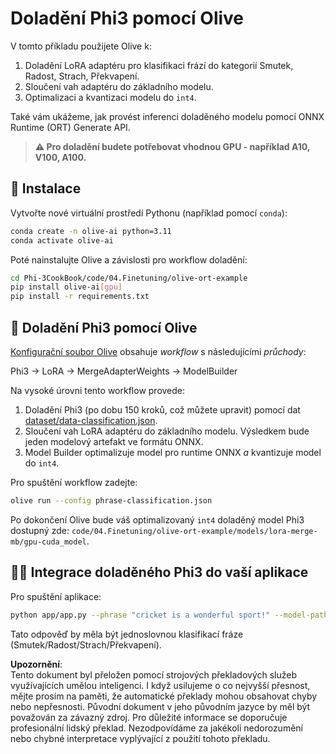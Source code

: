# Doladění Phi3 pomocí Olive

V tomto příkladu použijete Olive k:

1. Doladění LoRA adaptéru pro klasifikaci frází do kategorií Smutek, Radost, Strach, Překvapení.
1. Sloučení vah adaptéru do základního modelu.
1. Optimalizaci a kvantizaci modelu do `int4`.

Také vám ukážeme, jak provést inferenci doladěného modelu pomocí ONNX Runtime (ORT) Generate API.

> **⚠️ Pro doladění budete potřebovat vhodnou GPU - například A10, V100, A100.**

## 💾 Instalace

Vytvořte nové virtuální prostředí Pythonu (například pomocí `conda`):

```bash
conda create -n olive-ai python=3.11
conda activate olive-ai
```

Poté nainstalujte Olive a závislosti pro workflow doladění:

```bash
cd Phi-3CookBook/code/04.Finetuning/olive-ort-example
pip install olive-ai[gpu]
pip install -r requirements.txt
```

## 🧪 Doladění Phi3 pomocí Olive
[Konfigurační soubor Olive](../../../../../code/04.Finetuning/olive-ort-example/phrase-classification.json) obsahuje *workflow* s následujícími *průchody*:

Phi3 -> LoRA -> MergeAdapterWeights -> ModelBuilder

Na vysoké úrovni tento workflow provede:

1. Doladění Phi3 (po dobu 150 kroků, což můžete upravit) pomocí dat [dataset/data-classification.json](../../../../../code/04.Finetuning/olive-ort-example/dataset/dataset-classification.json).
1. Sloučení vah LoRA adaptéru do základního modelu. Výsledkem bude jeden modelový artefakt ve formátu ONNX.
1. Model Builder optimalizuje model pro runtime ONNX *a* kvantizuje model do `int4`.

Pro spuštění workflow zadejte:

```bash
olive run --config phrase-classification.json
```

Po dokončení Olive bude váš optimalizovaný `int4` doladěný model Phi3 dostupný zde: `code/04.Finetuning/olive-ort-example/models/lora-merge-mb/gpu-cuda_model`.

## 🧑‍💻 Integrace doladěného Phi3 do vaší aplikace 

Pro spuštění aplikace:

```bash
python app/app.py --phrase "cricket is a wonderful sport!" --model-path models/lora-merge-mb/gpu-cuda_model
```

Tato odpověď by měla být jednoslovnou klasifikací fráze (Smutek/Radost/Strach/Překvapení).

**Upozornění**:  
Tento dokument byl přeložen pomocí strojových překladových služeb využívajících umělou inteligenci. I když usilujeme o co nejvyšší přesnost, mějte prosím na paměti, že automatické překlady mohou obsahovat chyby nebo nepřesnosti. Původní dokument v jeho původním jazyce by měl být považován za závazný zdroj. Pro důležité informace se doporučuje profesionální lidský překlad. Nezodpovídáme za jakékoli nedorozumění nebo chybné interpretace vyplývající z použití tohoto překladu.
